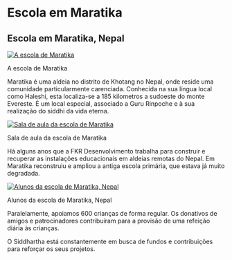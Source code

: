 #  Escola em Maratika 

##  Escola em Maratika, Nepal 

[ ![A escola de Maratika](/images/img_marakita_vue-150x150.jpg) ](/images/img_marakita_vue.jpg)

A escola de Maratika 

Maratika é uma aldeia no distrito de Khotang no Nepal, onde reside uma comunidade particularmente carenciada. Conhecida na sua língua local como Haleshi, esta localiza-se a 185 kilometros a sudoeste do monte Evereste. É um local especial, associado a Guru Rinpoche e à sua realização do siddhi da vida eterna. 

[ ![Sala de aula da escola de Maratika](/images/img_marakita_cours-150x150.jpg) ](/images/img_marakita_cours.jpg)

Sala de aula da escola de Maratika 

Há alguns anos que a FKR Desenvolvimento trabalha para construir e recuperar as instalações educacionais em aldeias remotas do Nepal. Em Maratika reconstruiu e ampliou a antiga escola primária, que estava já muito degradada. 

[ ![Alunos da escola de Maratika, Nepal](/images/img_marakita_eleves-150x150.jpg) ](/images/img_marakita_eleves.jpg)

Alunos da escola de Maratika, Nepal 

Paralelamente, apoiamos 600 crianças de forma regular. Os donativos de amigos e patrocinadores contribuíram para a provisão de uma refeição diária às crianças. 

O Siddhartha está constantemente em busca de fundos e contribuições para reforçar os seus projetos. 
